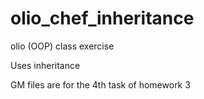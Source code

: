 # olio_chef_inheritance

olio (OOP) class exercise

Uses inheritance

GM files are for the 4th task of homework 3
